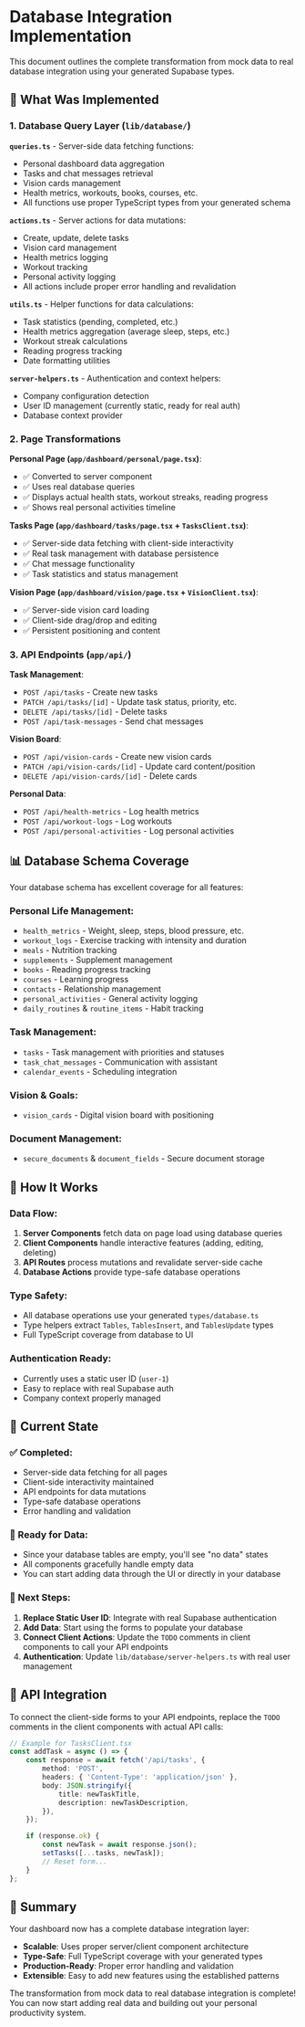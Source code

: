 # Database Integration Implementation

This document outlines the complete transformation from mock data to real database integration using your generated Supabase types.

## 🚀 What Was Implemented

### 1. Database Query Layer (`lib/database/`)

**`queries.ts`** - Server-side data fetching functions:

- Personal dashboard data aggregation
- Tasks and chat messages retrieval
- Vision cards management
- Health metrics, workouts, books, courses, etc.
- All functions use proper TypeScript types from your generated schema

**`actions.ts`** - Server actions for data mutations:

- Create, update, delete tasks
- Vision card management
- Health metrics logging
- Workout tracking
- Personal activity logging
- All actions include proper error handling and revalidation

**`utils.ts`** - Helper functions for data calculations:

- Task statistics (pending, completed, etc.)
- Health metrics aggregation (average sleep, steps, etc.)
- Workout streak calculations
- Reading progress tracking
- Date formatting utilities

**`server-helpers.ts`** - Authentication and context helpers:

- Company configuration detection
- User ID management (currently static, ready for real auth)
- Database context provider

### 2. Page Transformations

**Personal Page (`app/dashboard/personal/page.tsx`)**:

- ✅ Converted to server component
- ✅ Uses real database queries
- ✅ Displays actual health stats, workout streaks, reading progress
- ✅ Shows real personal activities timeline

**Tasks Page (`app/dashboard/tasks/page.tsx` + `TasksClient.tsx`)**:

- ✅ Server-side data fetching with client-side interactivity
- ✅ Real task management with database persistence
- ✅ Chat message functionality
- ✅ Task statistics and status management

**Vision Page (`app/dashboard/vision/page.tsx` + `VisionClient.tsx`)**:

- ✅ Server-side vision card loading
- ✅ Client-side drag/drop and editing
- ✅ Persistent positioning and content

### 3. API Endpoints (`app/api/`)

**Task Management**:

- `POST /api/tasks` - Create new tasks
- `PATCH /api/tasks/[id]` - Update task status, priority, etc.
- `DELETE /api/tasks/[id]` - Delete tasks
- `POST /api/task-messages` - Send chat messages

**Vision Board**:

- `POST /api/vision-cards` - Create new vision cards
- `PATCH /api/vision-cards/[id]` - Update card content/position
- `DELETE /api/vision-cards/[id]` - Delete cards

**Personal Data**:

- `POST /api/health-metrics` - Log health metrics
- `POST /api/workout-logs` - Log workouts
- `POST /api/personal-activities` - Log personal activities

## 📊 Database Schema Coverage

Your database schema has excellent coverage for all features:

### Personal Life Management:

- `health_metrics` - Weight, sleep, steps, blood pressure, etc.
- `workout_logs` - Exercise tracking with intensity and duration
- `meals` - Nutrition tracking
- `supplements` - Supplement management
- `books` - Reading progress tracking
- `courses` - Learning progress
- `contacts` - Relationship management
- `personal_activities` - General activity logging
- `daily_routines` & `routine_items` - Habit tracking

### Task Management:

- `tasks` - Task management with priorities and statuses
- `task_chat_messages` - Communication with assistant
- `calendar_events` - Scheduling integration

### Vision & Goals:

- `vision_cards` - Digital vision board with positioning

### Document Management:

- `secure_documents` & `document_fields` - Secure document storage

## 🔧 How It Works

### Data Flow:

1. **Server Components** fetch data on page load using database queries
2. **Client Components** handle interactive features (adding, editing, deleting)
3. **API Routes** process mutations and revalidate server-side cache
4. **Database Actions** provide type-safe database operations

### Type Safety:

- All database operations use your generated `types/database.ts`
- Type helpers extract `Tables`, `TablesInsert`, and `TablesUpdate` types
- Full TypeScript coverage from database to UI

### Authentication Ready:

- Currently uses a static user ID (`user-1`)
- Easy to replace with real Supabase auth
- Company context properly managed

## 🚧 Current State

### ✅ Completed:

- Server-side data fetching for all pages
- Client-side interactivity maintained
- API endpoints for data mutations
- Type-safe database operations
- Error handling and validation

### 🔄 Ready for Data:

- Since your database tables are empty, you'll see "no data" states
- All components gracefully handle empty data
- You can start adding data through the UI or directly in your database

### 🎯 Next Steps:

1. **Replace Static User ID**: Integrate with real Supabase authentication
2. **Add Data**: Start using the forms to populate your database
3. **Connect Client Actions**: Update the `TODO` comments in client components to call your API endpoints
4. **Authentication**: Update `lib/database/server-helpers.ts` with real user management

## 🔗 API Integration

To connect the client-side forms to your API endpoints, replace the `TODO` comments in the client components with actual API calls:

```typescript
// Example for TasksClient.tsx
const addTask = async () => {
    const response = await fetch('/api/tasks', {
        method: 'POST',
        headers: { 'Content-Type': 'application/json' },
        body: JSON.stringify({
            title: newTaskTitle,
            description: newTaskDescription,
        }),
    });

    if (response.ok) {
        const newTask = await response.json();
        setTasks([...tasks, newTask]);
        // Reset form...
    }
};
```

## 📝 Summary

Your dashboard now has a complete database integration layer:

- **Scalable**: Uses proper server/client component architecture
- **Type-Safe**: Full TypeScript coverage with your generated types
- **Production-Ready**: Proper error handling and validation
- **Extensible**: Easy to add new features using the established patterns

The transformation from mock data to real database integration is complete! You can now start adding real data and building out your personal productivity system.
